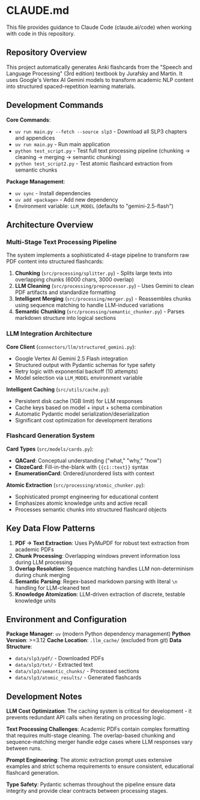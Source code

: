 # CLAUDE.md

This file provides guidance to Claude Code (claude.ai/code) when working with code in this repository.

## Repository Overview

This project automatically generates Anki flashcards from the "Speech and Language Processing" (3rd edition) textbook by Jurafsky and Martin. It uses Google's Vertex AI Gemini models to transform academic NLP content into structured spaced-repetition learning materials.

## Development Commands

**Core Commands**:
- `uv run main.py --fetch --source slp3` - Download all SLP3 chapters and appendices
- `uv run main.py` - Run main application
- `python test_script.py` - Test full text processing pipeline (chunking → cleaning → merging → semantic chunking)
- `python test_script2.py` - Test atomic flashcard extraction from semantic chunks

**Package Management**:
- `uv sync` - Install dependencies
- `uv add <package>` - Add new dependency
- Environment variable: `LLM_MODEL` (defaults to "gemini-2.5-flash")

## Architecture Overview

### Multi-Stage Text Processing Pipeline

The system implements a sophisticated 4-stage pipeline to transform raw PDF content into structured flashcards:

1. **Chunking** (`src/processing/splitter.py`) - Splits large texts into overlapping chunks (6000 chars, 3000 overlap)
2. **LLM Cleaning** (`src/processing/preprocessor.py`) - Uses Gemini to clean PDF artifacts and standardize formatting
3. **Intelligent Merging** (`src/processing/merger.py`) - Reassembles chunks using sequence matching to handle LLM-induced variations
4. **Semantic Chunking** (`src/processing/semantic_chunker.py`) - Parses markdown structure into logical sections

### LLM Integration Architecture

**Core Client** (`connectors/llm/structured_gemini.py`):
- Google Vertex AI Gemini 2.5 Flash integration
- Structured output with Pydantic schemas for type safety
- Retry logic with exponential backoff (10 attempts)
- Model selection via `LLM_MODEL` environment variable

**Intelligent Caching** (`src/utils/cache.py`):
- Persistent disk cache (1GB limit) for LLM responses
- Cache keys based on model + input + schema combination
- Automatic Pydantic model serialization/deserialization
- Significant cost optimization for development iterations

### Flashcard Generation System

**Card Types** (`src/models/cards.py`):
- **QACard**: Conceptual understanding ("what," "why," "how")
- **ClozeCard**: Fill-in-the-blank with `{{c1::text}}` syntax
- **EnumerationCard**: Ordered/unordered lists with context

**Atomic Extraction** (`src/processing/atomic_chunker.py`):
- Sophisticated prompt engineering for educational content
- Emphasizes atomic knowledge units and active recall
- Processes semantic chunks into structured flashcard objects

## Key Data Flow Patterns

1. **PDF → Text Extraction**: Uses PyMuPDF for robust text extraction from academic PDFs
2. **Chunk Processing**: Overlapping windows prevent information loss during LLM processing
3. **Overlap Resolution**: Sequence matching handles LLM non-determinism during chunk merging
4. **Semantic Parsing**: Regex-based markdown parsing with literal `\n` handling for LLM-cleaned text
5. **Knowledge Atomization**: LLM-driven extraction of discrete, testable knowledge units

## Environment and Configuration

**Package Manager**: `uv` (modern Python dependency management)
**Python Version**: >=3.12
**Cache Location**: `.llm_cache/` (excluded from git)
**Data Structure**: 
- `data/slp3/pdf/` - Downloaded PDFs
- `data/slp3/txt/` - Extracted text
- `data/slp3/semantic_chunks/` - Processed sections
- `data/slp3/atomic_results/` - Generated flashcards

## Development Notes

**LLM Cost Optimization**: The caching system is critical for development - it prevents redundant API calls when iterating on processing logic.

**Text Processing Challenges**: Academic PDFs contain complex formatting that requires multi-stage cleaning. The overlap-based chunking and sequence-matching merger handle edge cases where LLM responses vary between runs.

**Prompt Engineering**: The atomic extraction prompt uses extensive examples and strict schema requirements to ensure consistent, educational flashcard generation.

**Type Safety**: Pydantic schemas throughout the pipeline ensure data integrity and provide clear contracts between processing stages.